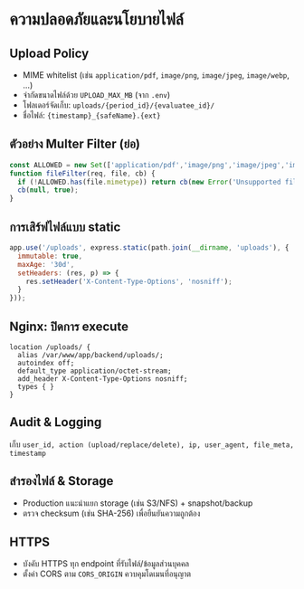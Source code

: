 # ความปลอดภัยและนโยบายไฟล์

## Upload Policy
- MIME whitelist (เช่น `application/pdf`, `image/png`, `image/jpeg`, `image/webp`, …)
- จำกัดขนาดไฟล์ด้วย `UPLOAD_MAX_MB` (จาก `.env`)
- โฟลเดอร์จัดเก็บ: `uploads/{period_id}/{evaluatee_id}/`
- ชื่อไฟล์: `{timestamp}_{safeName}.{ext}`

## ตัวอย่าง Multer Filter (ย่อ)
```js
const ALLOWED = new Set(['application/pdf','image/png','image/jpeg','image/webp']);
function fileFilter(req, file, cb) {
  if (!ALLOWED.has(file.mimetype)) return cb(new Error('Unsupported file type'), false);
  cb(null, true);
}
```

## การเสิร์ฟไฟล์แบบ static
```js
app.use('/uploads', express.static(path.join(__dirname, 'uploads'), {
  immutable: true,
  maxAge: '30d',
  setHeaders: (res, p) => {
    res.setHeader('X-Content-Type-Options', 'nosniff');
  }
}));
```

## Nginx: ปิดการ execute
```nginx
location /uploads/ {
  alias /var/www/app/backend/uploads/;
  autoindex off;
  default_type application/octet-stream;
  add_header X-Content-Type-Options nosniff;
  types { }
}
```

## Audit & Logging
เก็บ `user_id, action (upload/replace/delete), ip, user_agent, file_meta, timestamp`

## สำรองไฟล์ & Storage
- Production แนะนำแยก storage (เช่น S3/NFS) + snapshot/backup
- ตรวจ checksum (เช่น SHA-256) เพื่อยืนยันความถูกต้อง

## HTTPS
- บังคับ HTTPS ทุก endpoint ที่รับไฟล์/ข้อมูลส่วนบุคคล
- ตั้งค่า CORS ตาม `CORS_ORIGIN` ควบคุมโดเมนที่อนุญาต